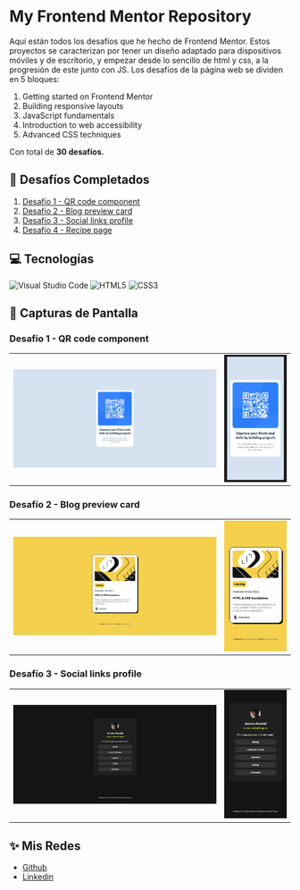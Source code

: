 # My Frontend Mentor Repository

Aquí están todos los desafíos que he hecho de Frontend Mentor. Estos proyectos se caracterizan por tener un diseño adaptado para dispositivos móviles y de escritorio, y empezar desde lo sencillo de html y css, a la progresión de este junto con JS.
Los desafíos de la página web se dividen en 5 bloques:
<ol>
<li>Getting started on Frontend Mentor</li>
<li>Building responsive layouts</li>
<li>JavaScript fundamentals</li>
<li>Introduction to web accessibility</li>
<li>Advanced CSS techniques</li>
</ol>
Con total de <b>30 desafíos.</b> 

## 📂 Desafíos Completados

1. [Desafío 1 - QR code component](https://github.com/Lara-art/QR-code-component)
2. [Desafío 2 - Blog preview card](https://github.com/Lara-art/Blog-preview-card)
3. [Desafío 3 - Social links profile](https://github.com/Lara-art/Social-links-profile)
4. [Desafío 4 - Recipe page](https://github.com/Lara-art/Recipe-page)

## 💻 Tecnologías

![Visual Studio Code](https://img.shields.io/badge/Visual%20Studio%20Code-0078d7.svg?style=for-the-badge&logo=visual-studio-code&logoColor=white)
![HTML5](https://img.shields.io/badge/html5-%23E34F26.svg?style=for-the-badge&logo=html5&logoColor=white) 
![CSS3](https://img.shields.io/badge/css3-%231572B6.svg?style=for-the-badge&logo=css3&logoColor=white)

## 📸 Capturas de Pantalla

### Desafío 1 - QR code component

<table>
  <tr>
    <td style="width: 75%;"><img src="https://github.com/Lara-art/QR-code-component/blob/main/QR-Screenshoot/Desktop.PNG" alt="Vista de Escritorio" style="width: 100%;"/></td>
    <td style="width: 25%;"><img src="https://github.com/Lara-art/QR-code-component/blob/main/QR-Screenshoot/mobile.PNG"  alt="Vista Móvil" style="width: 100%;"/></td>
  </tr>
</table>

### Desafío 2 - Blog preview card

<table>
  <tr>
    <td style="width: 75%;"><img src="https://github.com/Lara-art/Blog-preview-card/blob/main/screenshot/Desktop.PNG" alt="Vista de Escritorio" style="width: 100%;"/></td>
    <td style="width: 25%;"><img src="https://github.com/Lara-art/Blog-preview-card/blob/main/screenshot/Mobile.PNG"  alt="Vista Móvil" style="width: 100%;"/></td>
  </tr>
</table>

### Desafío 3 - Social links profile
<table>
  <tr>
    <td style="width: 75%;"><img src="https://github.com/Lara-art/Social-links-profile/blob/main/screenshot/Desktop.PNG" alt="Vista de Escritorio" style="width: 100%;"/></td>
    <td style="width: 25%;"><img src="https://github.com/Lara-art/Social-links-profile/blob/main/screenshot/Mobile.PNG"  alt="Vista Móvil" style="width: 100%;"/></td>
  </tr>
</table>

## ✨ Mis Redes

- [Github](https://github.com/Lara-art)
- [Linkedin](https://www.linkedin.com/in/lara-mesa-cubas)
